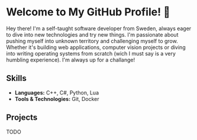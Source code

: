 # Welcome to My GitHub Profile! 👋

Hey there! I'm a self-taught software developer from Sweden, always
eager to dive into new technologies and try
new things. I'm passionate about pushing myself
into unknown territory and challenging myself
to grow. Whether it's building web applications,
computer vision projects or diving into 
writing operating systems from scratch (wich I
must say is a very humbling experience). 
I'm always up for a challange!

## Skills

* **Languages:** C++, C#, Python, Lua
* **Tools & Technologies:** Git, Docker

## Projects

TODO
